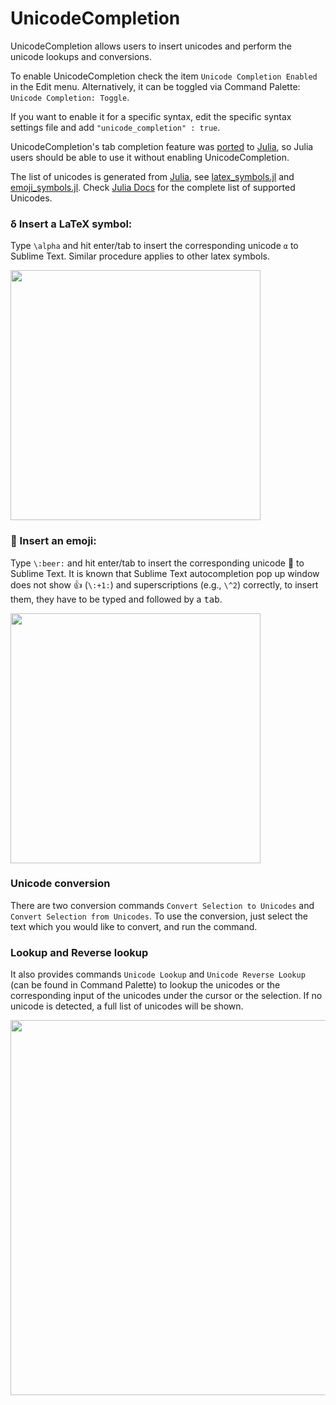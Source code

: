 # UnicodeCompletion

UnicodeCompletion allows users to insert unicodes and perform the unicode lookups and conversions.

To enable UnicodeCompletion check the item `Unicode Completion Enabled` in the
Edit menu. Alternatively, it can be toggled via Command Palette: `Unicode Completion: Toggle`.

If you want to enable it for a specific syntax, edit the specific syntax settings file and
add `"unicode_completion" : true`. 

UnicodeCompletion's tab completion feature was [ported](https://github.com/JuliaEditorSupport/Julia-sublime/pull/20) to [Julia](https://github.com/JuliaEditorSupport/Julia-sublime), so Julia users should be able to use it without enabling UnicodeCompletion.

The list of unicodes is generated from
[Julia](https://github.com/JuliaLang/julia/), see [latex_symbols.jl](latex_symbols.jl) and [emoji_symbols.jl](emoji_symbols.jl). Check [Julia Docs](https://docs.julialang.org/en/latest/manual/unicode-input.html) for the complete list of supported Unicodes.

### δ Insert a LaTeX symbol:

Type `\alpha` and hit enter/tab to insert the corresponding unicode `α` to Sublime Text. Similar procedure applies to other latex symbols.

<img width="400px" src="https://cloud.githubusercontent.com/assets/1690993/25364118/e4468f9c-292d-11e7-8f32-3e55cb75edeb.png"/>

### 🍺 Insert an emoji:

Type `\:beer:` and hit enter/tab to insert the corresponding unicode 🍺 to Sublime Text. 
It is known that Sublime Text autocompletion pop up window does not show 👍 (`\:+1:`) and superscriptions (e.g., `\^2`) correctly, to insert them, they have to be typed and followed by a <kbd>tab</kbd>.

<img width="400px" src="https://cloud.githubusercontent.com/assets/1690993/25364117/e432b828-292d-11e7-914a-9c0f32d7489f.png"/>

### Unicode conversion

There are two conversion commands `Convert Selection to Unicodes` and `Convert Selection from Unicodes`. To use the conversion, just select the text which you would like to convert, and run the command.

### Lookup and Reverse lookup

It also provides commands `Unicode Lookup` and `Unicode Reverse Lookup` (can be found in Command Palette) to lookup the unicodes or the corresponding input of the unicodes under the cursor or the selection. If no unicode is detected, a full list of unicodes will be shown.

<img width="600px" src="https://cloud.githubusercontent.com/assets/1690993/25364120/e63afac2-292d-11e7-90b8-81a0c75477ae.png"/>
